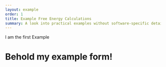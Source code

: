 ```yaml
---
layout: example
order: 1
title: Example Free Energy Calculations
summary: A look into practical examples without software-specific details. We outline the steps needed for realistic free energy problem, detailing problems you can expect to encounter, and how to analyze the data to get a robust free energy difference.
---
```


I am the first Example

# Behold my example form!
